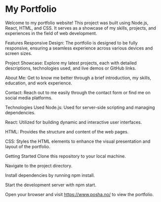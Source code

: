 # My Portfolio
Welcome to my portfolio website! This project was built using Node.js, React, HTML, and CSS. It serves as a showcase of my skills, projects, and experiences in the field of web development.

Features
Responsive Design: The portfolio is designed to be fully responsive, ensuring a seamless experience across various devices and screen sizes.

Project Showcase: Explore my latest projects, each with detailed descriptions, technologies used, and live demos or GitHub links.

About Me: Get to know me better through a brief introduction, my skills, education, and work experience.

Contact: Reach out to me easily through the contact form or find me on social media platforms.

Technologies Used
Node.js: Used for server-side scripting and managing dependencies.

React: Utilized for building dynamic and interactive user interfaces.

HTML: Provides the structure and content of the web pages.

CSS: Styles the HTML elements to enhance the visual presentation and layout of the portfolio.

Getting Started
Clone this repository to your local machine.

Navigate to the project directory.

Install dependencies by running npm install.

Start the development server with npm start.

Open your browser and visit https://www.posha.no/ to view the portfolio.
